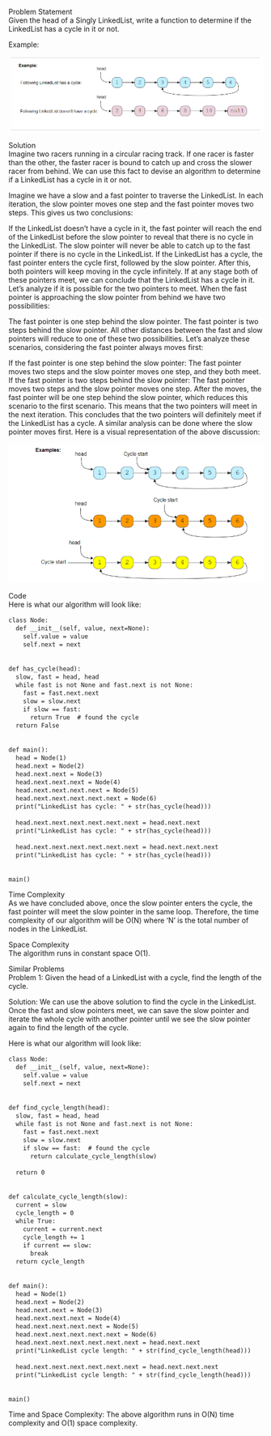 Problem Statement \
Given the head of a Singly LinkedList, write a function to determine if the LinkedList has a cycle in it or not.

Example:  

![alt text](pics/3001.PNG?raw=true)

Solution \
Imagine two racers running in a circular racing track. If one racer is faster than the other, the faster racer is bound to catch up and cross the slower racer from behind. We can use this fact to devise an algorithm to determine if a LinkedList has a cycle in it or not.

Imagine we have a slow and a fast pointer to traverse the LinkedList. In each iteration, the slow pointer moves one step and the fast pointer moves two steps. This gives us two conclusions:

If the LinkedList doesn’t have a cycle in it, the fast pointer will reach the end of the LinkedList before the slow pointer to reveal that there is no cycle in the LinkedList.
The slow pointer will never be able to catch up to the fast pointer if there is no cycle in the LinkedList.
If the LinkedList has a cycle, the fast pointer enters the cycle first, followed by the slow pointer. After this, both pointers will keep moving in the cycle infinitely. If at any stage both of these pointers meet, we can conclude that the LinkedList has a cycle in it. Let’s analyze if it is possible for the two pointers to meet. When the fast pointer is approaching the slow pointer from behind we have two possibilities:

The fast pointer is one step behind the slow pointer.
The fast pointer is two steps behind the slow pointer.
All other distances between the fast and slow pointers will reduce to one of these two possibilities. Let’s analyze these scenarios, considering the fast pointer always moves first:

If the fast pointer is one step behind the slow pointer: The fast pointer moves two steps and the slow pointer moves one step, and they both meet.
If the fast pointer is two steps behind the slow pointer: The fast pointer moves two steps and the slow pointer moves one step. After the moves, the fast pointer will be one step behind the slow pointer, which reduces this scenario to the first scenario. This means that the two pointers will meet in the next iteration.
This concludes that the two pointers will definitely meet if the LinkedList has a cycle. A similar analysis can be done where the slow pointer moves first. Here is a visual representation of the above discussion:

![alt text](pics/3003.PNG?raw=true)

Code \
Here is what our algorithm will look like:
```
class Node:
  def __init__(self, value, next=None):
    self.value = value
    self.next = next


def has_cycle(head):
  slow, fast = head, head
  while fast is not None and fast.next is not None:
    fast = fast.next.next
    slow = slow.next
    if slow == fast:
      return True  # found the cycle
  return False


def main():
  head = Node(1)
  head.next = Node(2)
  head.next.next = Node(3)
  head.next.next.next = Node(4)
  head.next.next.next.next = Node(5)
  head.next.next.next.next.next = Node(6)
  print("LinkedList has cycle: " + str(has_cycle(head)))

  head.next.next.next.next.next.next = head.next.next
  print("LinkedList has cycle: " + str(has_cycle(head)))

  head.next.next.next.next.next.next = head.next.next.next
  print("LinkedList has cycle: " + str(has_cycle(head)))


main()
```

Time Complexity \
As we have concluded above, once the slow pointer enters the cycle, the fast pointer will meet the slow pointer in the same loop. Therefore, the time complexity of our algorithm will be O(N) where ‘N’ is the total number of nodes in the LinkedList.

Space Complexity \
The algorithm runs in constant space O(1).

Similar Problems \
Problem 1: Given the head of a LinkedList with a cycle, find the length of the cycle.

Solution: We can use the above solution to find the cycle in the LinkedList. Once the fast and slow pointers meet, we can save the slow pointer and iterate the whole cycle with another pointer until we see the slow pointer again to find the length of the cycle.

Here is what our algorithm will look like:

```
class Node:
  def __init__(self, value, next=None):
    self.value = value
    self.next = next


def find_cycle_length(head):
  slow, fast = head, head
  while fast is not None and fast.next is not None:
    fast = fast.next.next
    slow = slow.next
    if slow == fast:  # found the cycle
      return calculate_cycle_length(slow)

  return 0


def calculate_cycle_length(slow):
  current = slow
  cycle_length = 0
  while True:
    current = current.next
    cycle_length += 1
    if current == slow:
      break
  return cycle_length


def main():
  head = Node(1)
  head.next = Node(2)
  head.next.next = Node(3)
  head.next.next.next = Node(4)
  head.next.next.next.next = Node(5)
  head.next.next.next.next.next = Node(6)
  head.next.next.next.next.next.next = head.next.next
  print("LinkedList cycle length: " + str(find_cycle_length(head)))

  head.next.next.next.next.next.next = head.next.next.next
  print("LinkedList cycle length: " + str(find_cycle_length(head)))


main()
```

Time and Space Complexity: The above algorithm runs in O(N) time complexity and O(1) space complexity.